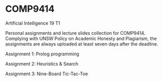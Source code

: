 # COMP9414
Artificial Intelligence 19 T1

Personal assignments and lecture slides collection for COMP9414. Complying with UNSW Policy on Academic Honesty and Plagiarism, the assignments are always uploaded at least seven days after the deadline.

Assignment 1: Prolog programming

Assignment 2: Heuristics & Search

Assignment 3: Nine-Board Tic-Tac-Toe
